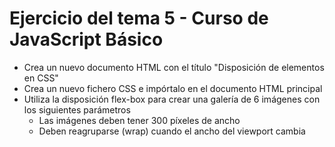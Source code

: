 # Ejercicio del tema 5 - Curso de JavaScript Básico

* Crea un nuevo documento HTML con el título "Disposición de elementos en CSS"
* Crea un nuevo fichero CSS e impórtalo en el documento HTML principal
* Utiliza la disposición flex-box para crear una galería de 6 imágenes con los siguientes parámetros
    * Las imágenes deben tener 300 píxeles de ancho
    * Deben reagruparse (wrap) cuando el ancho del viewport cambia